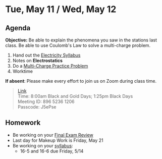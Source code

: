 Tue, May 11 / Wed, May 12
==================    
  
Agenda    
---------    
**Objective:** Be able to explain the phenomena you saw in the stations last class.  Be able to use Coulomb's Law to solve a multi-charge problem.
  
1. Hand out the [Electricity Syllabus][syllabus]
2. Notes on **Electrostatics**
3. Do a [Multi-Charge Practice Problem](https://avon.schoology.com/course/2624603229/materials/gp/4946764596)
4. Worktime


**If absent**: Please make every effort to join us on Zoom during class time.

> [Link](https://us02web.zoom.us/j/89652361206?pwd=L3ZYQzBGNitFK0J6K1M4Nk1iM1dYQT09)      
> Time: 8:00am Black and Gold Days; 1:25pm Black Days    
> Meeting ID: 896 5236 1206      
> Passcode: J5ePse

  
Homework     
-------------    
- Be working on your [Final Exam Review][rev]
- Last day for Makeup Work is Friday, May 21
- Be working on your [syllabus]:
	- 16-5 and 16-6 due Friday, 5/14

[rev]: https://avon.schoology.com/course/2624603229/materials?f=369844930
[test]: https://avon.schoology.com/assignment/4925783860/assessment_questions
[syllabus]: https://avon.schoology.com/course/2624603229/materials?f=369843924#foldersexpanded=
<!--stackedit_data:
eyJoaXN0b3J5IjpbMjY2NTQ4Nzk1LC03NzU0NDI5MDYsMTIzMj
MxNjk1NSw2MTgwNDIzMzcsMTU4MDc5OTQwNSwtMjA0Nzc3ODU4
NSwtMTQ3MzUyMzkxMywtMzk4ODM0NzY0LC0yMTYzMDE5NjAsMT
gwOTQ0NDg1OCwtODI3MzY5MTI4LC0xNzQzMDQ1NzkxLC0yMDk4
NDA5OTYwLDIwMTk3NjE5NjAsLTEwMjU3MzE2MTMsLTEyOTc1Mz
c5OTMsLTEzMTkzMzY5NTAsLTI3MDY2OTQ3OSwtMzQ5MDMyODEs
LTk2MDA0NjA1Ml19
-->